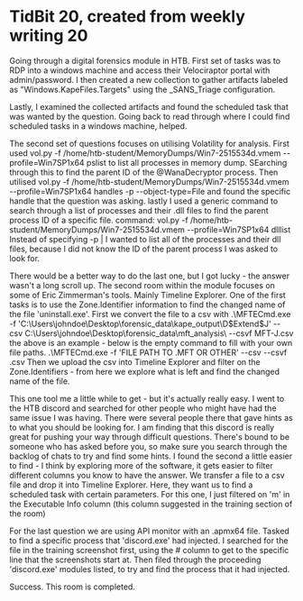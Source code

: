 # TidBit 20, created from weekly writing 20

Going through a digital forensics module in HTB.
First set of tasks was to RDP into a windows machine and access their Velociraptor portal with admin/password. 
I then created a new collection to gather artifacts labeled as "Windows.KapeFiles.Targets" using the _SANS_Triage configuration. 
 
Lastly, I examined the collected artifacts and found the scheduled task that was wanted by the question. Going back to read through where I could find scheduled tasks in a windows machine, helped. 
 
The second set of questions focuses on utilising Volatility for analysis. 
First used 
vol.py -f /home/htb-student/MemoryDumps/Win7-2515534d.vmem --profile=Win7SP1x64 pslist
to list all processes in memory dump. SEarching through this to find the parent ID of the @WanaDecryptor process. 
Then utilised vol.py -f /home/htb-student/MemoryDumps/Win7-2515534d.vmem --profile=Win7SP1x64 handles -p <PID> --object-type=File
and found the specific handle that the question was asking. 
lastly I used a generic command to search through a list of processes and their .dll files to find the parent process ID of a specific file. 
command: vol.py -f /home/htb-student/MemoryDumps/Win7-2515534d.vmem --profile=Win7SP1x64 dlllist
Instead of specifying -p <PID> | I wanted to list all of the processes and their dll files, because I did not know the ID of the parent process I was asked to look for. 
 
There would be a better way to do the last one, but I got lucky - the answer wasn't a long scroll up. 
The second room within the module focuses on some of Eric Zimmerman's tools. Mainly Timeline Explorer.
One of the first tasks is to use the Zone.Identifier information to find the changed name of the file 'uninstall.exe'. First we convert the file to a csv with 
.\MFTECmd.exe -f 'C:\Users\johndoe\Desktop\forensic_data\kape_output\D\$Extend\$J' --csv C:\Users\johndoe\Desktop\forensic_data\mft_analysis\ --csvf MFT-J.csv 
the above is an example - below is the empty command to fill with your own file paths. 
.\MFTECmd.exe -f 'FILE PATH TO .MFT OR OTHER' --csv <PATH TO WHERE YOU WANT TO PUT YOUR NEW CSV FILE> --csvf <NAMEOFFILE>.csv
Then we upload the csv into Timeline Explorer and filter on the Zone.Identifiers - from here we explore what is left and find the changed name of the file. 
 
This one tool me a little while to get - but it's actually really easy. I went to the HTB discord and searched for other people who might have had the same issue I was having. There were several people there that gave hints as to what you should be looking for. I am finding that this discord is really great for pushing your way through difficult questions. There's bound to be someone who has asked before you, so make sure you search through the backlog of chats to try and find some hints. 
I found the second a little easier to find - I think by exploring more of the software, it gets easier to filter different columns you know to have the answer. 
We transfer a file to a csv file and drop it into Timeline Explorer. Here, they want us to find a scheduled task with certain parameters. For this one, I just filtered on 'm' in the Executable Info column (this column suggested in the training section of the room)
 
For the last question we are using API monitor with an .apmx64 file. 
Tasked to find a specific process that 'discord.exe' had injected. 
I searched for the file in the training screenshot first, using the # column to get to the specific line that the screenshots start at. Then filed through the proceeding 'discord.exe' modules listed, to try and find the process that it had injected. 
 
Success. This room is completed.
